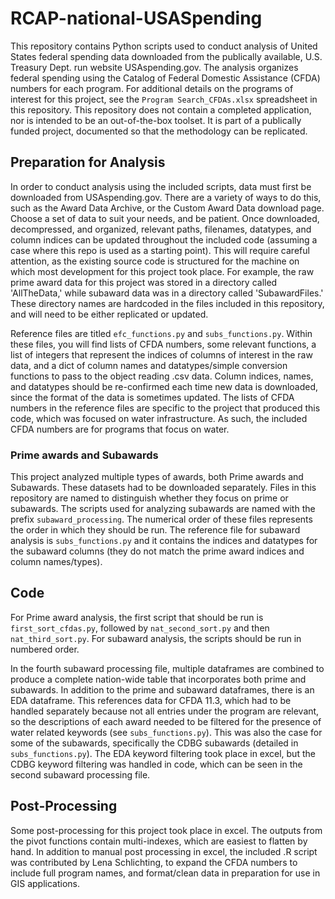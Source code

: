# RCAP-national-USASpending
This repository contains Python scripts used to conduct analysis of United States federal spending data downloaded from the publically available, U.S. Treasury Dept. run website USAspending.gov.
The analysis organizes federal spending using the Catalog of Federal Domestic Assistance (CFDA) numbers for each program. For additional details on the programs of interest for this project, see the ```Program Search_CFDAs.xlsx``` spreadsheet in this repository. This repository does not contain a completed application, nor is intended to be an out-of-the-box toolset. It is part of a publically funded project, documented so that the methodology can be replicated.

## Preparation for Analysis
In order to conduct analysis using the included scripts, data must first be downloaded from USAspending.gov. There are a variety of ways to do this, such as the Award Data Archive, or the Custom Award Data download page. Choose a set of data to suit your needs, and be patient. Once downloaded, decompressed, and organized, relevant paths, filenames, datatypes, and column indices can be updated throughout the included code (assuming a case where this repo is used as a starting point). This will require careful attention, as the existing source code is structured for the machine on which most development for this project took place. For example, the raw prime award data for this project was stored in a directory called 'AllTheData,' while subaward data was in a directory called 'SubawardFiles.' These directory names are hardcoded in the files included in this repository, and will need to be either replicated or updated.

Reference files are titled ```efc_functions.py``` and ```subs_functions.py```. Within these files, you will find lists of CFDA numbers, some relevant functions, a list of integers that represent the indices of columns of interest in the raw data, and a dict of column names and datatypes/simple conversion functions to pass to the object reading .csv data. Column indices, names, and datatypes should be re-confirmed each time new data is downloaded, since the format of the data is sometimes updated. The lists of CFDA numbers in the reference files are specific to the project that produced this code, which was focused on water infrastructure. As such, the included CFDA numbers are for programs that focus on water. 

### Prime awards and Subawards
This project analyzed multiple types of awards, both Prime awards and Subawards. These datasets had to be downloaded separately. Files in this repository are named to distinguish whether they focus on prime or subawards. The scripts used for analyzing subawards are named with the prefix ```subaward_processing```. The numerical order of these files represents the order in which they should be run. The reference file for subaward analysis is ```subs_functions.py``` and it contains the indices and datatypes for the subaward columns (they do not match the prime award indices and column names/types).

## Code
For Prime award analysis, the first script that should be run is ```first_sort_cfdas.py```, followed by ```nat_second_sort.py``` and then ```nat_third_sort.py```. For subaward analysis, the scripts should be run in numbered order. 

In the fourth subaward processing file, multiple dataframes are combined to produce a complete nation-wide table that incorporates both prime and subawards. In addition to the prime and subaward dataframes, there is an EDA dataframe. This references data for CFDA 11.3, which had to be handled separately because not all entries under the program are relevant, so the descriptions of each award needed to be filtered for the presence of water related keywords (see ```subs_functions.py```). This was also the case for some of the subawards, specifically the CDBG subawards (detailed in ```subs_functions.py```). The EDA keyword filtering took place in excel, but the CDBG keyword filtering was handled in code, which can be seen in the second subaward processing file.

## Post-Processing
Some post-processing for this project took place in excel. The outputs from the pivot functions contain multi-indexes, which are easiest to flatten by hand. In addition to manual post processing in excel, the included .R script was contributed by Lena Schlichting, to expand the CFDA numbers to include full program names, and format/clean data in preparation for use in GIS applications.
